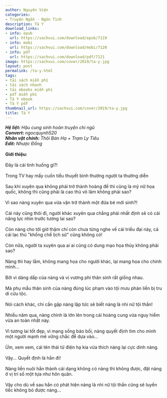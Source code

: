 ```yaml
---
author: Nguyên Viện
categories:
- Truyện Ngắn - Ngôn Tình
description: Tà Y
download_links:
- info: epub
  url: https://sachvui.com/download/epub/7119
- info: mobi
  url: https://sachvui.com/download/mobi/7120
- info: pdf
  url: https://sachvui.com/download/pdf/7121
image: https://sachvui.com/cover/2019/ta-y.jpg
layout: post
permalink: /ta-y.html
tags:
- tải sách miễn phí
- tải sách nhanh
- tải ebooks miễn phí
- pdf miễn phí
- Tà Y ebook
- Tà Y pdf
thumbnail_url: https://sachvui.com/cover/2019/ta-y.jpg
title: Tà Y
---
```


 <div class="item-desc text-justify"> <p><strong><em>Hệ liệt: </em></strong><em>Hậu cung sinh hoàn truyện chi ngũ</em><br><strong><em>Convert: </em></strong><em>ngocquynh520</em><br><strong><em>Nhân vật chính: </em></strong><em>Thôi Bán Hạ + Trạm Ly Tiêu</em><br><strong><em>Edit: </em></strong><em>Nhược Đồng</em><br><br><strong>Giới thiệu:</strong><br><br>Đây là cái tình huống gì?!<br><br>Trong TV hay mấy cuốn tiểu thuyết bình thường người ta thường diễn<br><br>Sau khi xuyên qua không phải trở thành hoàng đế thì cũng là mỹ nữ họa quốc, không thì cũng phải là cao thủ võ lâm không phải sao?<br><br>Vì sao nàng xuyên qua vừa vặn trở thành một đứa bé mới sinh?!<br><br>Cái này cũng thôi đi, người khác xuyên qua chẳng phải nhất định sẽ có cái năng lực nhìn trước tương lai sao?<br><br>Còn nàng cho tới giờ thậm chí còn chưa từng nghe về cái triều đại này, cả cái lạc thú "khống chế lịch sử" cũng không có!<br><br>Còn nữa, người ta xuyên qua ai ai cũng có dung mạo họa thủy không phải sao?<br><br>Nàng thì hay lắm, không mang họa cho người khác, lại mang họa cho chính mình…<br><br>Bởi vì dáng dấp của nàng và vị vương phi thân sinh rất giống nhau.<br><br>Mà phụ mẫu thân sinh của nàng đúng lúc phạm vào tội mưu phản liền bị tru di cửu tộc.<br><br>Nói cách khác, chỉ cần gặp nàng lập tức sẽ biết nàng là nhi nữ tội thần!<br><br>Nhiều năm qua, nàng chính là lớn lên trong cái hoàng cung vừa nguy hiểm vừa an toàn nhất này.<br><br>Vì tương lai tốt đẹp, vì mạng sống bảo bối, nàng quyết định tìm cho mình một người mạnh mẽ vững chắc để dựa vào…<br><br>Ừm, xem xem, cái tên thái tử điện hạ kia vừa thích nàng lại cực dính nàng.<br><br>Vậy... Quyết định là hắn đi!<br><br>Nàng liền nuôi hắn thành cái dạng không có nàng thì không được, đặt nàng ở vị trí số một tựa như hôn quân.<br><br>Vậy cho dù về sau hắn có phát hiện nàng là nhi nữ tội thần cũng sẽ luyến tiếc không bỏ được nàng...</p> </div>